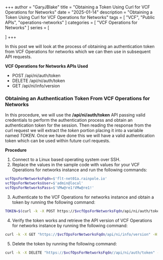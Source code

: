 +++
author = "GaryJBlake"
title = "Obtaining a Token Using Curl for VCF Operations for Networks"
date = "2025-01-14"
description = "Obtaining a Token Using Curl for VCF Operations for Networks"
tags = [
    "VCF",
    "Public APIs",
    "operations-networks"
]
categories = [
    "VCF Operations for Networks"
]
series = [

]
+++

In this post we will look at the process of obtaining an authentication token from VCF Operations for networks which we can then use in subsequent API requests.

**VCF Operations for Networks APIs Used**

* POST /api/ni/auth/token
* DELETE /api/ni/auth/token
* GET /api/ni/info/version

### Obtaining an Authentication Token From VCF Operations for Networks

In this procedure, we will use the **/api/ni/auth/token** API passing valid credentials to perform the authentication process and obtain an authentication token for the session. Then reading the response from the curl request we will extract the *token* portion placing it into a variable named *TOKEN*. Once we have done this we will have a valid authentication token which can be used within future curl requests.

**Procedure**

1. Connect to a Linux based operating system over SSH.
2. Replace the values in the sample code with values for your VCF Operations for networks instance and run the following commands:

``` bash
vcfOpsForNetworksFqdn=$'flt-net01a.rainpole.io'
vcfOpsForNetworksUser=$'admin@local'
vcfOpsForNetworksPass=$'VMw@re1!VMw@re1!'
```

3. Authenticate to the VCF Operations for networks instance and obtain a token by running the following command:

``` bash
TOKEN=$(curl -k -X POST https://$vcfOpsForNetworksFqdn/api/ni/auth/token -H 'Content-Type:application/json' -d '{"username": "'$vcfOpsForNetworksUser'","password": "'$vcfOpsForNetworksPass'", "domain": {"domain_type": "LOCAL"}}' | jq -r '.token')
```

4. Verify the token works and retrieve the API version of VCF Operations for networks instance by running the following command:

``` bash
curl -k -X GET "https://$vcfOpsForNetworksFqdn/api/ni/info/version" -H "Authorization: NetworkInsight $TOKEN" -H "Accept: application/json" -H "Content-Type: application/json" | json_pp
```

5. Delete the token by running the following command:

``` bash
curl -k -X DELETE "https://$vcfOpsForNetworksFqdn//api/ni/auth/token" -H "Authorization: NetworkInsight $TOKEN" -H "Accept: application/json" -H "Content-Type: application/json"
```
